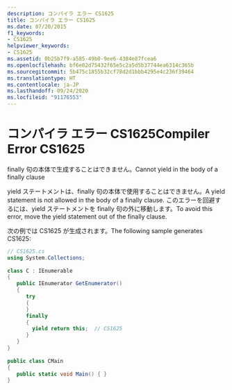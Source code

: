 ```yaml
---
description: コンパイラ エラー CS1625
title: コンパイラ エラー CS1625
ms.date: 07/20/2015
f1_keywords:
- CS1625
helpviewer_keywords:
- CS1625
ms.assetid: 0b25b7f9-a585-49b0-9ee6-4384e87fcea6
ms.openlocfilehash: bf6e02d75432f65e5c2a5d5b37744ea6314c365b
ms.sourcegitcommit: 5b475c1855b32cf78d2d1bbb4295e4c236f39464
ms.translationtype: HT
ms.contentlocale: ja-JP
ms.lasthandoff: 09/24/2020
ms.locfileid: "91176553"
---
```

# <a name="compiler-error-cs1625"></a><span data-ttu-id="40ced-103">コンパイラ エラー CS1625</span><span class="sxs-lookup"><span data-stu-id="40ced-103">Compiler Error CS1625</span></span>

<span data-ttu-id="40ced-104">finally 句の本体で生成することはできません。</span><span class="sxs-lookup"><span data-stu-id="40ced-104">Cannot yield in the body of a finally clause</span></span>  
  
 <span data-ttu-id="40ced-105">yield ステートメントは、finally 句の本体で使用することはできません。</span><span class="sxs-lookup"><span data-stu-id="40ced-105">A yield statement is not allowed in the body of a finally clause.</span></span> <span data-ttu-id="40ced-106">このエラーを回避するには、yield ステートメントを finally 句の外に移動します。</span><span class="sxs-lookup"><span data-stu-id="40ced-106">To avoid this error, move the yield statement out of the finally clause.</span></span>  
  
 <span data-ttu-id="40ced-107">次の例では CS1625 が生成されます。</span><span class="sxs-lookup"><span data-stu-id="40ced-107">The following sample generates CS1625:</span></span>  
  
```csharp  
// CS1625.cs  
using System.Collections;  
  
class C : IEnumerable  
{  
   public IEnumerator GetEnumerator()  
   {  
      try  
      {  
      }  
      finally  
      {  
        yield return this;  // CS1625  
      }  
   }  
}  
  
public class CMain  
{  
   public static void Main() { }  
}  
```
